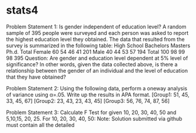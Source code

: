 # stats4
Problem Statement 1: 
Is gender independent of education level? A random sample of 395 people were  surveyed and each person was asked to report the highest education level they  obtained. The data that resulted from the survey is summarized in the following table: 
High School Bachelors Masters Ph.d. Total 
Female 60 54 46 41 201 
Male 40 44 53 57 194 
Total 100 98 99 98 395 
Question: Are gender and education level dependent at 5% level of significance? In other words, given the data collected above, is there a relationship between the  gender of an individual and the level of education that they have obtained? 



Problem Statement 2: 
Using the following data, perform a oneway analysis of variance using α=.05. Write  up the results in APA format. 
[Group1: 51, 45, 33, 45, 67] 
[Group2: 23, 43, 23, 43, 45] 
[Group3: 56, 76, 74, 87, 56]



Problem Statement 3: 
Calculate F Test for given 10, 20, 30, 40, 50 and 5,10,15, 20, 25. 
For 10, 20, 30, 40, 50: 
Note: Solution submitted via github must contain all the detailed 

